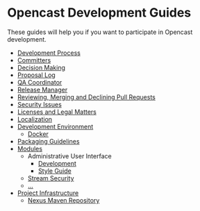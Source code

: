 Opencast Development Guides
===========================

These guides will help you if you want to participate in Opencast development.


- [Development Process](development-process.md)
- [Committers](committer.md)
- [Decision Making](decision-making)
- [Proposal Log](proposal-log.md)
- [QA Coordinator](qa-coordinator.md)
- [Release Manager](release-manager.md)
- [Reviewing, Merging and Declining Pull Requests](reviewing-and-merging.md)
- [Security Issues](security.md)
- [Licenses and Legal Matters](license.md)
- [Localization](localization.md)
- [Development Environment](development-environment.md)
    - [Docker](development-environment-docker.md)
- [Packaging Guidelines](packaging.md)
- [Modules](modules/index.md)
    - Administrative User Interface
        - [Development](modules/admin-ui/development.md)
        - [Style Guide](modules/admin-ui/style/index.md)
    - [Stream Security](modules/stream-security.md)
    - […](modules/index.md)
- [Project Infrastructure](infrastructure/index.md)
    - [Nexus Maven Repository](infrastructure/nexus.md)
